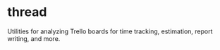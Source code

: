 # thread

Utilities for analyzing Trello boards for time tracking, estimation, report writing, and more.
